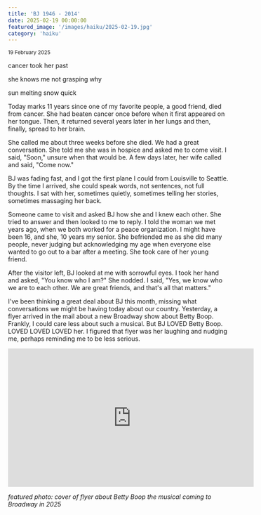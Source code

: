 ```yaml
---
title: 'BJ 1946 - 2014'
date: 2025-02-19 00:00:00
featured_image: '/images/haiku/2025-02-19.jpg'
category: 'haiku'
---
```

<small>19 February 2025</small>

cancer took her past

she knows me not grasping why

sun melting snow quick


Today marks 11 years since one of my favorite people, a good friend, died from cancer. She had beaten cancer once before when it first appeared on her tongue. Then, it returned several years later in her lungs and then, finally, spread to her brain. 

She called me about three weeks before she died. We had a great conversation. She told me she was in hospice and asked me to come visit. I said, "Soon," unsure when that would be. A few days later, her wife called and said, "Come now." 

BJ was fading fast, and I got the first plane I could from Louisville to Seattle. By the time I arrived, she could speak words, not sentences, not full thoughts. I sat with her, sometimes quietly, sometimes telling her stories, sometimes massaging her back. 

Someone came to visit and asked BJ how she and I knew each other. She tried to answer and then looked to me to reply. I told the woman we met years ago, when we both worked for a peace organization. I might have been 16, and she, 10 years my senior. She befriended me as she did many people, never judging but acknowledging my age when everyone else wanted to go out to a bar after a meeting. She took care of her young friend. 

After the visitor left, BJ looked at me with sorrowful eyes. I took her hand and asked, "You know who I am?" She nodded. I said, "Yes, we know who we are to each other. We are great friends, and that's all that matters."

I've been thinking a great deal about BJ this month, missing what conversations we might be having today about our country. Yesterday, a flyer arrived in the mail about a new Broadway show about Betty Boop. Frankly, I could care less about such a musical. But BJ LOVED Betty Boop. LOVED LOVED LOVED her. I figured that flyer was her laughing and nudging me, perhaps reminding me to be less serious.

<iframe width="560" height="315" src="https://www.youtube.com/embed/XCMifcTvt2w?si=uYaNO8m8FPuxXz1l" title="YouTube video player" frameborder="0" allow="accelerometer; autoplay; clipboard-write; encrypted-media; gyroscope; picture-in-picture; web-share" referrerpolicy="strict-origin-when-cross-origin" allowfullscreen></iframe>

*featured photo: cover of flyer about Betty Boop the musical coming to Broadway in 2025*